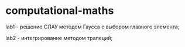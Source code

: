 # computational-maths

lab1 - решение СЛАУ методом Гаусса с выбором главного элемента;

lab2 - интегрирование методом трапеций;	


